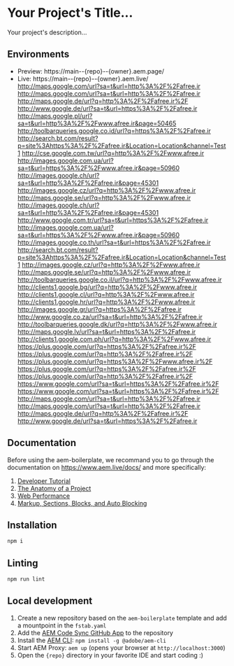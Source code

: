 # Your Project's Title...
Your project's description...

## Environments
- Preview: https://main--{repo}--{owner}.aem.page/
- Live: https://main--{repo}--{owner}.aem.live/
http://maps.google.com/url?sa=t&url=http%3A%2F%2Fafree.ir
http://maps.google.com/url?sa=t&url=http%3A%2F%2Fafree.ir
http://maps.google.de/url?q=http%3A%2F%2Fafree.ir%2F
http://www.google.de/url?sa=t&url=https%3A%2F%2Fafree.ir
http://maps.google.pl/url?sa=t&url=http%3A%2F%2Fwww.afree.ir&page=50465
http://toolbarqueries.google.co.id/url?q=https%3A%2F%2Fafree.ir
http://search.bt.com/result?p=site%3Ahttps%3A%2F%2Fafree.ir&Location=Location&channel=Test1
http://cse.google.com.tw/url?q=http%3A%2F%2Fwww.afree.ir
http://images.google.com.ua/url?sa=t&url=https%3A%2F%2Fwww.afree.ir&page=50960
http://images.google.ch/url?sa=t&url=http%3A%2F%2Fafree.ir&page=45301
http://images.google.cz/url?q=http%3A%2F%2Fwww.afree.ir
http://maps.google.se/url?q=http%3A%2F%2Fwww.afree.ir
http://images.google.ch/url?sa=t&url=http%3A%2F%2Fafree.ir&page=45301
http://www.google.com.tr/url?sa=t&url=https%3A%2F%2Fafree.ir
http://images.google.com.ua/url?sa=t&url=https%3A%2F%2Fwww.afree.ir&page=50960
http://images.google.co.th/url?sa=t&url=https%3A%2F%2Fafree.ir
http://search.bt.com/result?p=site%3Ahttps%3A%2F%2Fafree.ir&Location=Location&channel=Test1
http://images.google.cz/url?q=http%3A%2F%2Fwww.afree.ir
http://maps.google.se/url?q=http%3A%2F%2Fwww.afree.ir
http://toolbarqueries.google.co.il/url?q=http%3A%2F%2Fwww.afree.ir
http://clients1.google.bg/url?q=http%3A%2F%2Fwww.afree.ir
http://clients1.google.cl/url?q=http%3A%2F%2Fwww.afree.ir
http://clients1.google.hr/url?q=http%3A%2F%2Fwww.afree.ir
http://images.google.gr/url?q=https%3A%2F%2Fafree.ir
http://www.google.co.za/url?sa=t&url=http%3A%2F%2Fafree.ir
http://toolbarqueries.google.dk/url?q=http%3A%2F%2Fwww.afree.ir
http://maps.google.lv/url?sa=t&url=https%3A%2F%2Fafree.ir
http://clients1.google.com.ph/url?q=http%3A%2F%2Fwww.afree.ir
https://plus.google.com/url?q=https%3A%2F%2Fafree.ir%2F
https://plus.google.com/url?q=http%3A%2F%2Fafree.ir%2F
https://plus.google.com/url?q=https%3A%2F%2Fwww.afree.ir%2F
https://plus.google.com/url?q=https%3A%2F%2Fafree.ir%2F
https://plus.google.com/url?q=http%3A%2F%2Fafree.ir%2F
https://www.google.com/url?sa=t&url=https%3A%2F%2Fafree.ir%2F
https://www.google.com/url?sa=t&url=https%3A%2F%2Fafree.ir%2F
http://maps.google.com/url?sa=t&url=http%3A%2F%2Fafree.ir
http://maps.google.com/url?sa=t&url=http%3A%2F%2Fafree.ir
http://maps.google.de/url?q=http%3A%2F%2Fafree.ir%2F
http://www.google.de/url?sa=t&url=https%3A%2F%2Fafree.ir

## Documentation

Before using the aem-boilerplate, we recommand you to go through the documentation on https://www.aem.live/docs/ and more specifically:
1. [Developer Tutorial](https://www.aem.live/developer/tutorial)
2. [The Anatomy of a Project](https://www.aem.live/developer/anatomy-of-a-project)
3. [Web Performance](https://www.aem.live/developer/keeping-it-100)
4. [Markup, Sections, Blocks, and Auto Blocking](https://www.aem.live/developer/markup-sections-blocks)

## Installation

```sh
npm i
```

## Linting

```sh
npm run lint
```

## Local development

1. Create a new repository based on the `aem-boilerplate` template and add a mountpoint in the `fstab.yaml`
1. Add the [AEM Code Sync GitHub App](https://github.com/apps/aem-code-sync) to the repository
1. Install the [AEM CLI](https://github.com/adobe/helix-cli): `npm install -g @adobe/aem-cli`
1. Start AEM Proxy: `aem up` (opens your browser at `http://localhost:3000`)
1. Open the `{repo}` directory in your favorite IDE and start coding :)
